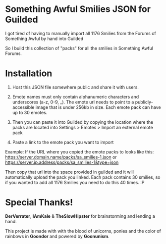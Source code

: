 # Something Awful Smilies JSON for Guilded

I got tired of having to manually import all 1176 Smilies from the Forums of Something Awful by hand into Guilded

So I build this collection of "packs" for all the smilies in Something Awful Forums.

# Installation

1. Host this JSON file somewhere public and share it with users.
2. Emote names must only contain alphanumeric characters and underscores (a-z, 0-9, _). The emote url needs to point to a publicly-accessible image that is under 256kb in size. Each emote pack can have up to 30 emotes.
 
3. Then you can paste it into Guilded by copying the location where the packs are located into Settings > Emotes > Import an external emote pack
4. Paste a link to the emote pack you want to import


Example: 
If the URL where you copied the emote packs to looks like this: https://server.domain.name/packs/sa_smilies-1.json or https://server.ip.address/packs/sa_smilies-1&type=json

Then copy that url into the space provided in guilded and it will automatically upload the pack you linked.  Each pack contains 30 smilies, so if you wanted to add all 1176 Smilies you need to do this 40 times. :P

# Special Thanks!
**DerVerrater**, **IAmKale** & **TheSlowHipster** for brainstorming and lending a hand.

This project is made with with the blood of unicorns, ponies and the color of rainbows in **Goondor** and powered by **Goonunism**.
